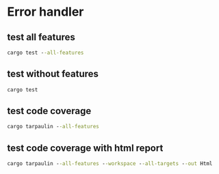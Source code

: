 # Error handler

## test all features

```cmd
cargo test --all-features
```

## test without features

```cmd
cargo test
```


## test code coverage

```cmd
cargo tarpaulin --all-features
```

## test code coverage with html report

```cmd
cargo tarpaulin --all-features --workspace --all-targets --out Html
```